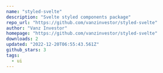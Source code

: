 ```yaml
---
name: "styled-svelte"
description: "Svelte styled components package"
repo_url: "https://github.com/vanzinvestor/styled-svelte"
author: "Vanz Investor"
homepage: "https://github.com/vanzinvestor/styled-svelte"
downloads: 2
updated: "2022-12-20T06:55:43.561Z"
github_stars: 3
tags: 
  - ui
---
```

